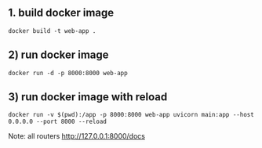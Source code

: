 ## 1. build docker image
```
docker build -t web-app .  
```
## 2) run docker image
```
docker run -d -p 8000:8000 web-app 
```
## 3) run docker image with reload

```
docker run -v $(pwd):/app -p 8000:8000 web-app uvicorn main:app --host 0.0.0.0 --port 8000 --reload
```

Note:
all routers
http://127.0.0.1:8000/docs